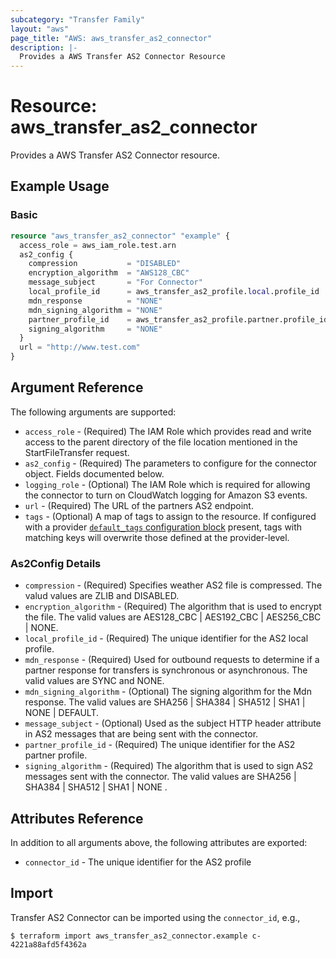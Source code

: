 ```yaml
---
subcategory: "Transfer Family"
layout: "aws"
page_title: "AWS: aws_transfer_as2_connector"
description: |-
  Provides a AWS Transfer AS2 Connector Resource
---
```


# Resource: aws_transfer_as2_connector

Provides a AWS Transfer AS2 Connector resource.

## Example Usage

### Basic

```terraform
resource "aws_transfer_as2_connector" "example" {
  access_role = aws_iam_role.test.arn
  as2_config {
    compression           = "DISABLED"
    encryption_algorithm  = "AWS128_CBC"
    message_subject       = "For Connector"
    local_profile_id      = aws_transfer_as2_profile.local.profile_id
    mdn_response          = "NONE"
    mdn_signing_algorithm = "NONE"
    partner_profile_id    = aws_transfer_as2_profile.partner.profile_id
    signing_algorithm     = "NONE"
  }
  url = "http://www.test.com"
}
```

## Argument Reference

The following arguments are supported:

* `access_role` - (Required) The IAM Role which provides read and write access to the parent directory of the file location mentioned in the StartFileTransfer request.
* `as2_config` - (Required) The parameters to configure for the connector object. Fields documented below.
* `logging_role` - (Optional) The IAM Role which is required for allowing the connector to turn on CloudWatch logging for Amazon S3 events.
* `url` - (Required) The URL of the partners AS2 endpoint.
* `tags` - (Optional) A map of tags to assign to the resource. If configured with a provider [`default_tags` configuration block](https://registry.terraform.io/providers/hashicorp/aws/latest/docs#default_tags-configuration-block) present, tags with matching keys will overwrite those defined at the provider-level.

### As2Config Details

* `compression` - (Required) Specifies weather AS2 file is compressed. The valud values are ZLIB and  DISABLED.
* `encryption_algorithm` - (Required) The algorithm that is used to encrypt the file. The valid values are AES128_CBC | AES192_CBC | AES256_CBC | NONE.
* `local_profile_id` - (Required) The unique identifier for the AS2 local profile.
* `mdn_response` - (Required) Used for outbound requests to determine if a partner response for transfers is synchronous or asynchronous. The valid values are SYNC and NONE.
* `mdn_signing_algorithm` - (Optional) The signing algorithm for the Mdn response. The valid values are SHA256 | SHA384 | SHA512 | SHA1 | NONE | DEFAULT.
* `message_subject` - (Optional) Used as the subject HTTP header attribute in AS2 messages that are being sent with the connector.
* `partner_profile_id` - (Required) The unique identifier for the AS2 partner profile.
* `signing_algorithm` - (Required) The algorithm that is used to sign AS2 messages sent with the connector. The valid values are SHA256 | SHA384 | SHA512 | SHA1 | NONE .

## Attributes Reference

In addition to all arguments above, the following attributes are exported:

* `connector_id`  - The unique identifier for the AS2 profile

## Import

Transfer AS2 Connector can be imported using the `connector_id`, e.g.,

```
$ terraform import aws_transfer_as2_connector.example c-4221a88afd5f4362a
```
